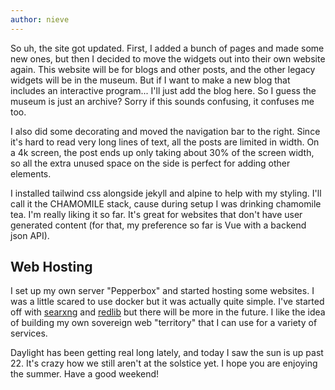 ```yaml
---
author: nieve
---
```


So uh, the site got updated. First, I added a bunch of pages and made some new ones, but then I decided to move the widgets out into their own website again. This website will be for blogs and other posts, and the other legacy widgets will be in the museum. But if I want to make a new blog that includes an interactive program... I'll just add the blog here. So I guess the museum is just an archive? Sorry if this sounds confusing, it confuses me too.

I also did some decorating and moved the navigation bar to the right. Since it's hard to read very long lines of text, all the posts are limited in width. On a 4k screen, the post ends up only taking about 30% of the screen width, so all the extra unused space on the side is perfect for adding other elements. 

I installed tailwind css alongside jekyll and alpine to help with my styling. I'll call it the CHAMOMILE stack, cause during setup I was drinking chamomile tea. I'm really liking it so far. It's great for websites that don't have user generated content (for that, my preference so far is Vue with a backend json API).

## Web Hosting

I set up my own server "Pepperbox" and started hosting some websites. I was a little scared to use docker but it was actually quite simple. I've started off with [searxng](https://stellar.agew.tech/) and [redlib](https://redlib.agew.tech/) but there will be more in the future. I like the idea of building my own sovereign web "territory" that I can use for a variety of services.

Daylight has been getting real long lately, and today I saw the sun is up past 22. It's crazy how we still aren't at the solstice yet. I hope you are enjoying the summer. Have a good weekend!